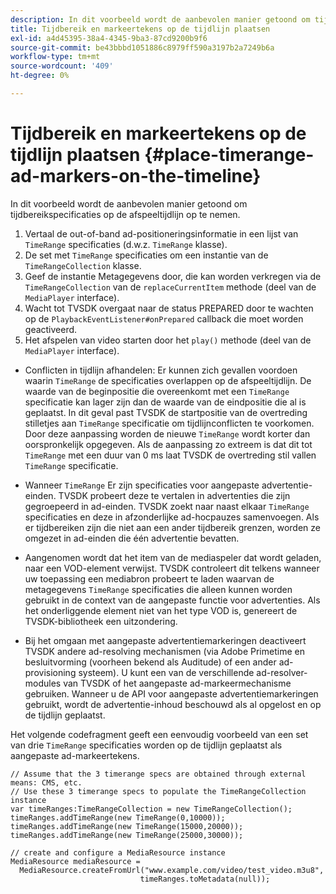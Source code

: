 ```yaml
---
description: In dit voorbeeld wordt de aanbevolen manier getoond om tijdbereikspecificaties op de afspeeltijdlijn op te nemen.
title: Tijdbereik en markeertekens op de tijdlijn plaatsen
exl-id: a4d45395-38a4-4345-9ba3-87cd9200b9f6
source-git-commit: be43bbbd1051886c8979ff590a3197b2a7249b6a
workflow-type: tm+mt
source-wordcount: '409'
ht-degree: 0%

---
```


# Tijdbereik en markeertekens op de tijdlijn plaatsen {#place-timerange-ad-markers-on-the-timeline}

In dit voorbeeld wordt de aanbevolen manier getoond om tijdbereikspecificaties op de afspeeltijdlijn op te nemen.

1. Vertaal de out-of-band ad-positioneringsinformatie in een lijst van `TimeRange` specificaties (d.w.z. `TimeRange` klasse).
1. De set met `TimeRange` specificaties om een instantie van de `TimeRangeCollection` klasse.
1. Geef de instantie Metagegevens door, die kan worden verkregen via de `TimeRangeCollection` van de `replaceCurrentItem` methode (deel van de `MediaPlayer` interface).
1. Wacht tot TVSDK overgaat naar de status PREPARED door te wachten op de `PlaybackEventListener#onPrepared` callback die moet worden geactiveerd.
1. Het afspelen van video starten door het `play()` methode (deel van de `MediaPlayer` interface).

* Conflicten in tijdlijn afhandelen: Er kunnen zich gevallen voordoen waarin `TimeRange` de specificaties overlappen op de afspeeltijdlijn. De waarde van de beginpositie die overeenkomt met een `TimeRange` specificatie kan lager zijn dan de waarde van de eindpositie die al is geplaatst. In dit geval past TVSDK de startpositie van de overtreding stilletjes aan `TimeRange` specificatie om tijdlijnconflicten te voorkomen. Door deze aanpassing worden de nieuwe `TimeRange` wordt korter dan oorspronkelijk opgegeven. Als de aanpassing zo extreem is dat dit tot `TimeRange` met een duur van 0 ms laat TVSDK de overtreding stil vallen `TimeRange` specificatie.

* Wanneer `TimeRange` Er zijn specificaties voor aangepaste advertentie-einden. TVSDK probeert deze te vertalen in advertenties die zijn gegroepeerd in ad-einden. TVSDK zoekt naar naast elkaar `TimeRange` specificaties en deze in afzonderlijke ad-hocpauzes samenvoegen. Als er tijdbereiken zijn die niet aan een ander tijdbereik grenzen, worden ze omgezet in ad-einden die één advertentie bevatten.

* Aangenomen wordt dat het item van de mediaspeler dat wordt geladen, naar een VOD-element verwijst. TVSDK controleert dit telkens wanneer uw toepassing een mediabron probeert te laden waarvan de metagegevens `TimeRange` specificaties die alleen kunnen worden gebruikt in de context van de aangepaste functie voor advertenties. Als het onderliggende element niet van het type VOD is, genereert de TVSDK-bibliotheek een uitzondering.

* Bij het omgaan met aangepaste advertentiemarkeringen deactiveert TVSDK andere ad-resolving mechanismen (via Adobe Primetime en besluitvorming (voorheen bekend als Auditude) of een ander ad-provisioning systeem). U kunt een van de verschillende ad-resolver-modules van TVSDK of het aangepaste ad-markeermechanisme gebruiken. Wanneer u de API voor aangepaste advertentiemarkeringen gebruikt, wordt de advertentie-inhoud beschouwd als al opgelost en op de tijdlijn geplaatst.

<!--<a id="example_639BD1B66CE74F3DB65ED06CAD23EB09"></a>-->

Het volgende codefragment geeft een eenvoudig voorbeeld van een set van drie `TimeRange` specificaties worden op de tijdlijn geplaatst als aangepaste ad-markeertekens.

```
// Assume that the 3 timerange specs are obtained through external means: CMS, etc. 
// Use these 3 timerange specs to populate the TimeRangeCollection instance 
var timeRanges:TimeRangeCollection = new TimeRangeCollection(); 
timeRanges.addTimeRange(new TimeRange(0,10000)); 
timeRanges.addTimeRange(new TimeRange(15000,20000)); 
timeRanges.addTimeRange(new TimeRange(25000,30000)); 
  
// create and configure a MediaResource instance 
MediaResource mediaResource =  
  MediaResource.createFromUrl("www.example.com/video/test_video.m3u8",  
                             timeRanges.toMetadata(null));
```
